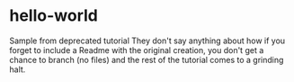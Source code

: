 # hello-world
Sample from deprecated tutorial
They don't say anything about how if you forget to include a Readme with the original creation,
you don't get a chance to branch (no files) and the rest of the tutorial comes to a grinding halt.
